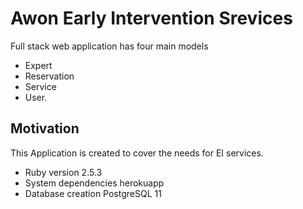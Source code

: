 # Awon Early Intervention Srevices 

Full stack  web application  has four main models
* Expert
* Reservation 
* Service 
* User.
## Motivation
This Application is created to cover the needs for EI services. 

* Ruby version
2.5.3
* System dependencies
herokuapp
* Database creation
PostgreSQL 11


